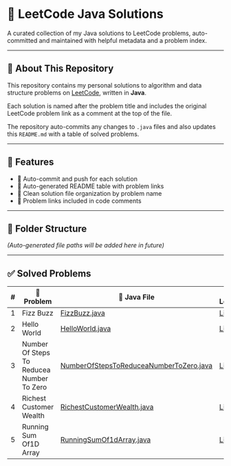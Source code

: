 # 🚀 LeetCode Java Solutions

A curated collection of my Java solutions to LeetCode problems, auto-committed and maintained with helpful metadata and a problem index.

---

## 🧠 About This Repository

This repository contains my personal solutions to algorithm and data structure problems on [LeetCode](https://leetcode.com/), written in **Java**.

Each solution is named after the problem title and includes the original LeetCode problem link as a comment at the top of the file.

The repository auto-commits any changes to `.java` files and also updates this `README.md` with a table of solved problems.

---

## 🚀 Features

- 🔄 Auto-commit and push for each solution
- 📝 Auto-generated README table with problem links
- 📄 Clean solution file organization by problem name
- 💬 Problem links included in code comments

---

## 📂 Folder Structure

_(Auto-generated file paths will be added here in future)_

---

## ✅ Solved Problems

| # | 🧠 Problem | 📄 Java File | 🔗 LeetCode |
|---|------------|--------------|-------------|
| 1 | Fizz Buzz | [FizzBuzz.java](FizzBuzz.java) | [Link](https://leetcode.com/problems/fizz-buzz/) |
| 2 | Hello World | [HelloWorld.java](HelloWorld.java) | [Link](https://leetcode.com/problems/number-of-steps-to-reduce-a-number-to-zero/description/) |
| 3 | Number Of Steps To Reducea Number To Zero | [NumberOfStepsToReduceaNumberToZero.java](NumberOfStepsToReduceaNumberToZero.java) | [Link](https://leetcode.com/problems/number-of-steps-to-reduce-a-number-to-zero/description/) |
| 4 | Richest Customer Wealth | [RichestCustomerWealth.java](RichestCustomerWealth.java) | [Link](https://leetcode.com/problems/richest-customer-wealth/) |
| 5 | Running Sum Of1D Array | [RunningSumOf1dArray.java](RunningSumOf1dArray.java) | [Link](https://leetcode.com/problems/running-sum-of-1d-array/description/) |
